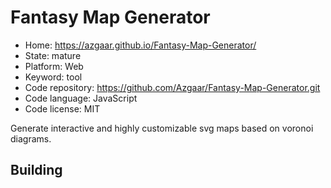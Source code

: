# Fantasy Map Generator

- Home: https://azgaar.github.io/Fantasy-Map-Generator/
- State: mature
- Platform: Web
- Keyword: tool
- Code repository: https://github.com/Azgaar/Fantasy-Map-Generator.git
- Code language: JavaScript
- Code license: MIT

Generate interactive and highly customizable svg maps based on voronoi diagrams.

## Building
